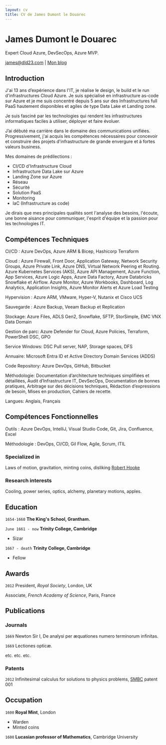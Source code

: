 ```yaml
---
layout: cv
title: CV de James Dumont le Douarec
---
```

# James Dumont le Douarec
Expert Cloud Azure, DevSecOps, Azure MVP.

<div id="webaddress">
<a href="james@dld23.com">james@dld23.com</a>
| <a href="https://jamesdld23.medium.com/">Mon blog</a>
</div>


## Introduction

J'ai 13 ans d’expérience dans l'IT, je réalise le design, le build et le run d'infrastructures Cloud Azure. Je suis spécialisé en infrastructure as-code sur Azure et je me suis concentré depuis 5 ans sur des Infrastructures full PaaS hautement disponibles et agiles de type Data Lake et Landing zone.

Je suis fasciné par les technologies qui rendent les infrastructures informatiques faciles à utiliser, déployer et faire évoluer.

J’ai débuté ma carrière dans le domaine des communications unifiées. Progressivement, j'ai acquis les compétences nécessaires pour concevoir et construire des projets d'infrastructure de grande envergure et à fortes valeurs business.

Mes domaines de prédilections :
 - CI/CD d'Infrastructure Cloud
 - Infrastructure Data Lake sur Azure
 - Landing Zone sur Azure
 - Réseau
 - Sécurité
 - Solution PaaS
 - Monitoring
 - IaC (Infrastructure as code)

Je dirais que mes principales qualités sont l'analyse des besoins, l'écoute, une bonne aisance pour communiquer, l'esprit d'équipe et la passion pour les technologies IT.

## Compétences Techniques

CI/CD : Azure DevOps, Azure ARM & Bicep, Hashicorp Terraform

Cloud : Azure Firewall, Front Door, Application Gateway, Network Security Groups, Azure Private Link, Azure DNS, Virtual Network Peering et Routing.
        Azure Kubernetes Services (AKS), Azure API Management, Azure Function, App Services, Azure Logic Apps, Azure Data Factory, Azure Databricks Snowflake et Airflow.
        Azure Monitor, Azure Workbooks, Dashboard, Log Analytics, Application Insights, Azure Monitor Alerts et Azure Load Testing

Hypervision : Azure ARM, VMware, Hyper-V, Nutanix et Cisco UCS

Sauvegarde : Azure Backup, Veeam Backup et Replication

Stockage: Azure Files, ADLS Gen2, Snowflake, SFTP, StorSimple, EMC VNX Data Domain

Gestion de parc: Azure Defender for Cloud, Azure Policies, Terraform, PowerShell DSC, GPO

Service Windows: DSC Pull server, NAP, Storage spaces, DFS

Annuaire: Microsoft Entra ID et Active Directory Domain Services (ADDS)

Code Repository: Azure DevOps, GitHub, Bitbucket

Méthodologie: Documentation d’architecture techniques simplifiées et détaillées, Audit d’Infrastructure IT, DevSecOps, Documentation de bonnes pratiques, Arbitrage sur des décisions techniques, Rédaction d’expressions de besoin, Mises en production, Cahiers de recette.

Langues: Anglais, Français

## Compétences Fonctionnelles

Outils : Azure DevOps, IntelliJ, Visual Studio Code, Git, Jira, Confluence, Excel 

Méthodologie : DevOps, CI/CD, Gil Flow, Agile, Scrum, ITIL

### Specialized in

Laws of motion, gravitation, minting coins, disliking [Robert Hooke](http://en.wikipedia.org/wiki/Robert_Hooke)


### Research interests

Cooling, power series, optics, alchemy, planetary motions, apples.


## Education

`1654-1660`
__The King's School, Grantham.__

`June 1661 - now`
__Trinity College, Cambridge__

- Sizar

`1667 - death`
__Trinity College, Cambridge__

- Fellow



## Awards

`2012`
President, *Royal Society*, London, UK

Associate, *French Academy of Science*, Paris, France



## Publications

<!-- A list is also available [online](http://scholar.google.co.uk/citations?user=LTOTl0YAAAAJ) -->

### Journals

`1669`
Newton Sir I, De analysi per æquationes numero terminorum infinitas. 

`1669`
Lectiones opticæ.

etc. etc. etc.

### Patents

`2012`
Infinitesimal calculus for solutions to physics problems, [SMBC](http://www.techdirt.com/articles/20121011/09312820678/if-patents-had-been-around-time-newton.shtml) patent 001


## Occupation

`1600`
__Royal Mint__, London

- Warden
- Minted coins

`1600`
__Lucasian professor of Mathematics__, Cambridge University



<!-- ### Footer

Last updated: May 2013 -->


